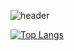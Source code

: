 ![header](https://capsule-render.vercel.app/api?type=soft&&color=f6e6d1&height=300&section=header&text=zeun&fontSize=90)




[![Top Langs](https://github-readme-stats.vercel.app/api/top-langs/?username=anuraghazra&layout=compact)](https://github.com/anuraghazra/github-readme-stats)
